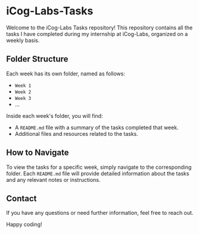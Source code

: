 # iCog-Labs-Tasks
 
Welcome to the iCog-Labs Tasks repository! This repository contains all the tasks I have completed during my internship at iCog-Labs, organized on a weekly basis.

## Folder Structure

Each week has its own folder, named as follows:
- `Week 1`
- `Week 2`
- `Week 3`
- ...

Inside each week's folder, you will find:
- A `README.md` file with a summary of the tasks completed that week.
- Additional files and resources related to the tasks.

## How to Navigate

To view the tasks for a specific week, simply navigate to the corresponding folder. Each `README.md` file will provide detailed information about the tasks and any relevant notes or instructions.

## Contact

If you have any questions or need further information, feel free to reach out.

Happy coding!